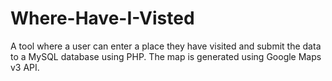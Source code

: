 # Where-Have-I-Visted
A tool where a user can enter a place they have visited and submit the data to a MySQL database using PHP. The map is generated using Google Maps v3 API.
